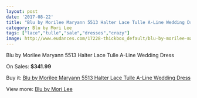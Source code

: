 ```yaml
---
layout: post
date: '2017-08-22'
title: "Blu by Morilee Maryann 5513 Halter Lace Tulle A-Line Wedding Dress"
category: Blu by Mori Lee
tags: ["lace","tulle","sale","dresses","crazy"]
image: http://www.eudances.com/17228-thickbox_default/blu-by-morilee-maryann-5513-halter-lace-tulle-a-line-wedding-dress.jpg
---
```

Blu by Morilee Maryann 5513 Halter Lace Tulle A-Line Wedding Dress

On Sales: **$341.99**
<a href="https://www.eudances.com/en/blu-by-mori-lee/5032-blu-by-morilee-maryann-5513-halter-lace-tulle-a-line-wedding-dress.html"><amp-img layout="responsive" width="600" height="600" src="//www.eudances.com/17228-thickbox_default/blu-by-morilee-maryann-5513-halter-lace-tulle-a-line-wedding-dress.jpg" alt="Blu by Morilee Maryann 5513 Halter Lace Tulle A-Line Wedding Dress 0" /></a>
<a href="https://www.eudances.com/en/blu-by-mori-lee/5032-blu-by-morilee-maryann-5513-halter-lace-tulle-a-line-wedding-dress.html"><amp-img layout="responsive" width="600" height="600" src="//www.eudances.com/17230-thickbox_default/blu-by-morilee-maryann-5513-halter-lace-tulle-a-line-wedding-dress.jpg" alt="Blu by Morilee Maryann 5513 Halter Lace Tulle A-Line Wedding Dress 1" /></a>
<a href="https://www.eudances.com/en/blu-by-mori-lee/5032-blu-by-morilee-maryann-5513-halter-lace-tulle-a-line-wedding-dress.html"><amp-img layout="responsive" width="600" height="600" src="//www.eudances.com/17229-thickbox_default/blu-by-morilee-maryann-5513-halter-lace-tulle-a-line-wedding-dress.jpg" alt="Blu by Morilee Maryann 5513 Halter Lace Tulle A-Line Wedding Dress 2" /></a>

Buy it: [Blu by Morilee Maryann 5513 Halter Lace Tulle A-Line Wedding Dress](https://www.eudances.com/en/blu-by-mori-lee/5032-blu-by-morilee-maryann-5513-halter-lace-tulle-a-line-wedding-dress.html "Blu by Morilee Maryann 5513 Halter Lace Tulle A-Line Wedding Dress")

View more: [Blu by Mori Lee](https://www.eudances.com/en/39-blu-by-mori-lee "Blu by Mori Lee")